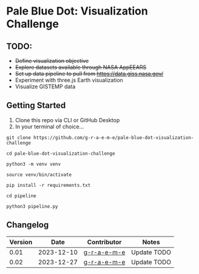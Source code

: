 # Pale Blue Dot: Visualization Challenge

## TODO:
- ~~Define visualization objective~~
- ~~Explore datasets available through NASA AppEEARS~~
- ~~Set up data pipeline to pull from https://data.giss.nasa.gov/~~
- Experiment with three.js Earth visualization
- Visualize GISTEMP data

## Getting Started

1. Clone this repo via CLI or GitHub Desktop
2. In your terminal of choice...

`git clone https://github.com/g-r-a-e-m-e/pale-blue-dot-visualization-challenge`

`cd pale-blue-dot-visualization-challenge`

`python3 -m venv venv`

`source venv/bin/activate`

`pip install -r requirements.txt`

`cd pipeline`

`python3 pipeline.py`



## Changelog
| Version | Date | Contributor | Notes |
|---|---|---|---|
| 0.01 | 2023-12-10 | [g-r-a-e-m-e](https://github.com/g-r-a-e-m-e) | Update TODO |
| 0.02 | 2023-12-27 | [g-r-a-e-m-e](https://github.com/g-r-a-e-m-e) | Update TODO |
